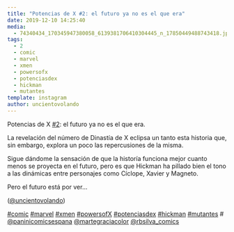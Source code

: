 ```yaml
---
title: "Potencias de X #2: el futuro ya no es el que era"
date: 2019-12-10 14:25:40
media: 
  - 74340434_170345947380058_6139381706410304445_n_17850449488743418.jpg
tags: 
  - 2
  - comic
  - marvel
  - xmen
  - powersofx
  - potenciasdex
  - hickman
  - mutantes
template: instagram
author: uncientovolando
---
```


Potencias de X [#2](/tags/2): el futuro ya no es el que era.


La revelación del número de Dinastía de X eclipsa un tanto esta historia que, sin embargo, explora un poco las repercusiones de la misma.


Sigue dándome la sensación de que la historía funciona mejor cuanto menos se proyecta en el futuro, pero es que Hickman ha pillado bien el tono a las dinámicas entre personajes como Cíclope, Xavier y Magneto.


Pero el futuro está por ver...


([@uncientovolando](https://instagram.com/uncientovolando))






[#comic](/tags/comic) [#marvel](/tags/marvel) [#xmen](/tags/xmen) [#powersofX](/tags/powersofx) [#potenciasdex](/tags/potenciasdex) [#hickman](/tags/hickman) [#mutantes](/tags/mutantes) # [@paninicomicsespana](https://instagram.com/paninicomicsespana) [@martegraciacolor](https://instagram.com/martegraciacolor) [@rbsilva_comics](https://instagram.com/rbsilva_comics)
